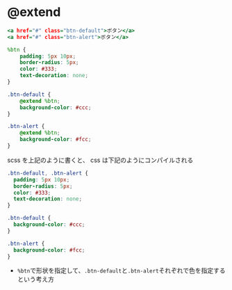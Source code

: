 # @extend

```index.html
<a href="#" class="btn-default">ボタン</a>
<a href="#" class="btn-alert">ボタン</a>
```

```style.scss
%btn {
    padding: 5px 10px;
    border-radius: 5px;
    color: #333;
    text-decoration: none;
}

.btn-default {
    @extend %btn;
    background-color: #ccc;
}

.btn-alert {
    @extend %btn;
    background-color: #fcc;
}
```

scss を上記のように書くと、 css は下記のようにコンパイルされる

```style.css
.btn-default, .btn-alert {
  padding: 5px 10px;
  border-radius: 5px;
  color: #333;
  text-decoration: none;
}

.btn-default {
  background-color: #ccc;
}

.btn-alert {
  background-color: #fcc;
}
```

* `%btn`で形状を指定して、`.btn-default`と`.btn-alert`それぞれで色を指定するという考え方

